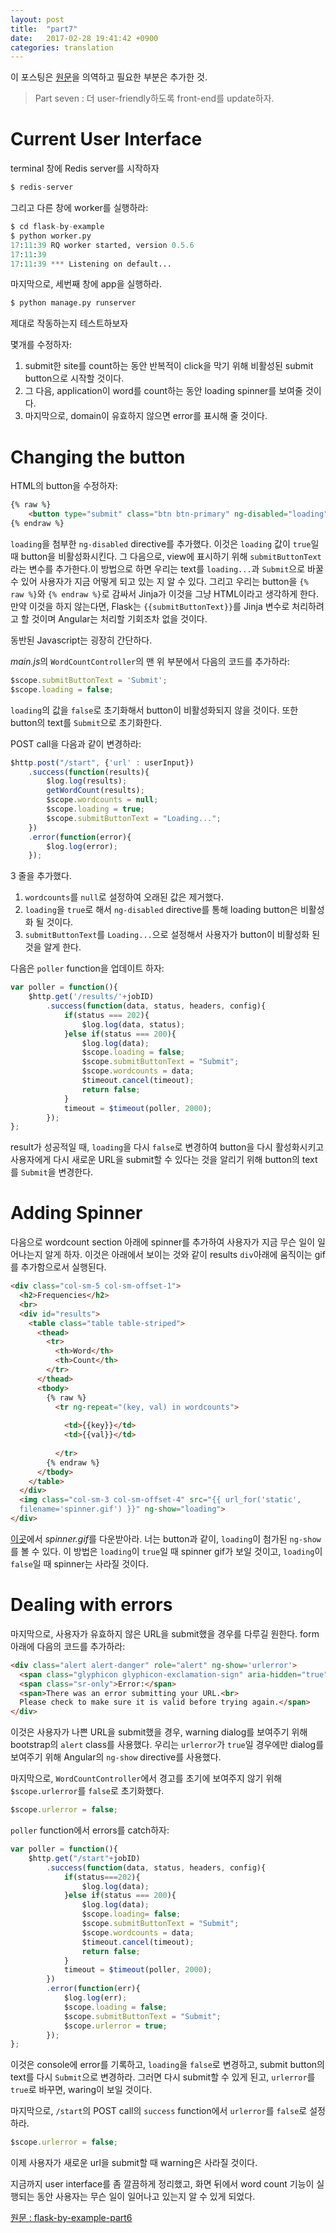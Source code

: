 ```yaml
---
layout: post
title:  "part7"
date:   2017-02-28 19:41:42 +0900
categories: translation
---
```


이 포스팅은 [원문](https://realpython.com/blog/python/flask-by-example-updating-the-ui/)을 의역하고 필요한 부분은 추가한 것.


> Part seven : 더 user-friendly하도록 front-end를 update하자.

# Current User Interface

terminal 창에 Redis server를 시작하자
```python
$ redis-server
```

그리고 다른 창에 worker를 실행하라:
```python
$ cd flask-by-example
$ python worker.py 
17:11:39 RQ worker started, version 0.5.6
17:11:39
17:11:39 *** Listening on default...
```

마지막으로, 세번째 창에 app을 실행하라.
```python
$ python manage.py runserver
```

제대로 작동하는지 테스트하보자

몇개를 수정하자:
1. submit한 site를 count하는 동안 반복적이 click을 막기 위해 비활성된 submit button으로 시작할 것이다.
2. 그 다음, application이 word를 count하는 동안 loading spinner를 보여줄 것이다. 
3. 마지막으로, domain이 유효하지 않으면 error를 표시해 줄 것이다.

# Changing the button 

HTML의 button을 수정하자:
```html 
{% raw %}
    <button type="submit" class="btn btn-primary" ng-disabled="loading">{{submitButtonText}}</button>
{% endraw %}
```

`loading`을 첨부한 `ng-disabled` directive를 추가했다. 이것은 `loading` 값이 `true`일 때 button을 비활성화시킨다.
그 다음으로, view에 표시하기 위해 `submitButtonText`라는 변수를 추가한다.이 방법으로 하면 우리는 text를 `loading...`과 `Submit`으로 바꿀 수 있어 사용자가 지금 어떻게 되고 있는 지 알 수 있다.
그리고 우리는 button을 `{% raw %}`와 `{% endraw %}`로 감싸서 Jinja가 이것을 그냥 HTML이라고 생각하게 한다. 
만약 이것을 하지 않는다면, Flask는 `{{submitButtonText}}`를 Jinja 변수로 처리하려고 할 것이며 Angular는 처리할 기회조차 없을 것이다.

동반된 Javascript는 굉장히 간단하다.

*main.js*의 `WordCountController`의 맨 위 부분에서 다음의 코드를 추가하라:
```javascript 
$scope.submitButtonText = 'Submit';
$scope.loading = false;
```

`loading`의 값을 `false`로 초기화해서 button이 비활성화되지 않을 것이다. 또한 button의 text를 `Submit`으로 초기화한다.

POST call을 다음과 같이 변경하라:
```javascript
$http.post("/start", {'url' : userInput})
    .success(function(results){
        $log.log(results);
        getWordCount(results);
        $scope.wordcounts = null;
        $scope.loading = true;
        $scope.submitButtonText = "Loading...";
    })
    .error(function(error){
        $log.log(error);
    });
```

3 줄을 추가했다.
1. `wordcounts`를 `null`로 설정하여 오래된 값은 제거했다.
2. `loading`을 `true`로 해서 `ng-disabled` directive를 통해 loading button은 비활성화 될 것이다.
3. `submitButtonText`를 `Loading...`으로 설정해서 사용자가 button이 비활성화 된 것을 알게 한다.

다음은 `poller` function을 업데이트 하자:
```javascript
var poller = function(){
    $http.get('/results/'+jobID)
        .success(function(data, status, headers, config){
            if(status === 202){
                $log.log(data, status);
            }else if(status === 200){
                $log.log(data);
                $scope.loading = false;
                $scope.submitButtonText = "Submit";
                $scope.wordcounts = data;
                $timeout.cancel(timeout);
                return false;
            }
            timeout = $timeout(poller, 2000);
        });
};
```
result가 성공적일 때, `loading`을 다시 `false`로 변경하여 button을 다시 활성화시키고 
사용자에게 다시 새로운 URL을 submit할 수 있다는 것을 알리기 위해 button의 text를 `Submit`을 변경한다.

# Adding Spinner 

다음으로 wordcount section 아래에 spinner를 추가하여 사용자가 지금 무슨 일이 일어나는지 알게 하자. 
이것은 아래에서 보이는 것와 같이 results `div`아래에 움직이는 gif를 추가함으로서 실행된다.

```html
<div class="col-sm-5 col-sm-offset-1">
  <h2>Frequencies</h2>
  <br>
  <div id="results">
    <table class="table table-striped">
      <thead>
        <tr>
          <th>Word</th>
          <th>Count</th>
        </tr>
      </thead>
      <tbody>
        {% raw %}
          <tr ng-repeat="(key, val) in wordcounts">
            
            <td>{{key}}</td>
            <td>{{val}}</td>
            
          </tr>
        {% endraw %}
      </tbody>
    </table>
  </div>
  <img class="col-sm-3 col-sm-offset-4" src="{{ url_for('static',
  filename='spinner.gif') }}" ng-show="loading">
</div>
```

[이곳](https://github.com/realpython/flask-by-example/tree/master/static)에서 *spinner.gif*를 다운받아라.
너는 button과 같이, `loading`이 첨가된 `ng-show`를 볼 수 있다. 이 방법은 `loading`이 `true`일 때 spinner gif가 보일 것이고,
`loading`이 `false`일 때 spinner는 사라질 것이다.

# Dealing with errors

마지막으로, 사용자가 유효하지 않은 URL을 submit했을 경우를 다루길 원한다. 
form 아래에 다음의 코드를 추가하라:
```html
<div class="alert alert-danger" role="alert" ng-show='urlerror'>
  <span class="glyphicon glyphicon-exclamation-sign" aria-hidden="true"></span>
  <span class="sr-only">Error:</span>
  <span>There was an error submitting your URL.<br>
  Please check to make sure it is valid before trying again.</span>
</div>
```
이것은 사용자가 나쁜 URL을 submit했을 경우, warning dialog를 보여주기 위해 bootstrap의 `alert` class를 사용했다. 
우리는 `urlerror`가 `true`일 경우에만 dialog를 보여주기 위해 Angular의 `ng-show` directive를 사용했다.

마지막으로, `WordCountController`에서 경고를 초기에 보여주지 않기 위해 `$scope.urlerror`를 `false`로 초기화했다. 

```javascript
$scope.urlerror = false;
```

`poller` function에서 errors를 catch하자:
```javascript
var poller = function(){
    $http.get("/start"+jobID)
        .success(function(data, status, headers, config){
            if(status===202){
                $log.log(data);
            }else if(status === 200){
                $log.log(data);
                $scope.loading= false;
                $scope.submitButtonText = "Submit";
                $scope.wordcounts = data;
                $timeout.cancel(timeout);
                return false;
            }
            timeout = $timeout(poller, 2000);
        })
        .error(function(err){
            $log.log(err);
            $scope.loading = false;
            $scope.submitButtonText = "Submit";
            $scope.urlerror = true;
        });
};
```

이것은 console에 error를 기록하고, `loading`을 `false`로 변경하고, submit button의 text를 다시 `Submit`으로 변경하라.
그러면 다시 submit할 수 있게 된고, `urlerror`를 `true`로 바꾸면, waring이 보일 것이다.

마지막으로, `/start`의 POST call의 `success` function에서 `urlerror`를 `false`로 설정하라.

```javascript
$scope.urlerror = false;
```

이제 사용자가 새로운 url을 submit할 때 warning은 사라질 것이다.

지금까지 user interface를 좀 깔끔하게 정리했고, 화면 뒤에서 word count 기능이 실행되는 동안 사용자는 무슨 일이 일어나고 있는지 알 수 있게 되었다.



[원문 : flask-by-example-part6](https://realpython.com/blog/python/flask-by-example-updating-the-ui/)